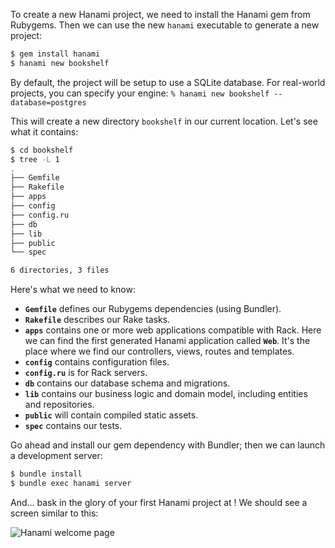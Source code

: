 To create a new Hanami project, we need to install the Hanami gem from Rubygems. Then we can use the new `hanami` executable to generate a new project:
    
 ```sh   
$ gem install hanami
$ hanami new bookshelf
 ```   

By default, the project will be setup to use a SQLite database. For real-world projects, you can specify your engine: ` % hanami new bookshelf --database=postgres  `

This will create a new directory `bookshelf` in our current location. Let's see what it contains:
    
```sh    
$ cd bookshelf
$ tree -L 1
.
├── Gemfile
├── Rakefile
├── apps
├── config
├── config.ru
├── db
├── lib
├── public
└── spec

6 directories, 3 files
```    

Here's what we need to know:

* **`Gemfile`** defines our Rubygems dependencies (using Bundler).
* **`Rakefile`** describes our Rake tasks.
* **`apps`** contains one or more web applications compatible with Rack. Here we can find the first generated Hanami application called **`Web`**. It's the place where we find our controllers, views, routes and templates.
* **`config`** contains configuration files.
* **`config.ru`** is for Rack servers.
* **`db`** contains our database schema and migrations.
* **`lib`** contains our business logic and domain model, including entities and repositories.
* **`public`** will contain compiled static assets.
* **`spec`** contains our tests.

Go ahead and install our gem dependency with Bundler; then we can launch a development server:
    
```sh    
$ bundle install
$ bundle exec hanami server
```    

And... bask in the glory of your first Hanami project at ! We should see a screen similar to this:

![Hanami welcome page](http://hanamirb.org/images/welcome-page.png)
